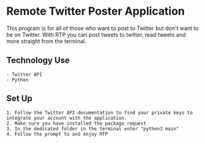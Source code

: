 # Remote Twitter Poster Application
This program is for all of those who want to post to Twitter but don't want to be on Twitter. With RTP you can post tweets to twitter, read tweets and more straight from the terminal. 

## Technology Use
    - Twitter API 
    - Python

## Set Up 
    1. Follow the Twitter API documentation to find your private keys to integrate your account with the application. 
    2. Make sure you have installed the package request
    3. In the dedicated folder in the terminal enter "python3 main" 
    4. Follow the prompt to and enjoy RTP


